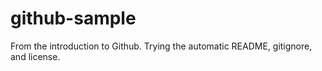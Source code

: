 # github-sample
From the introduction to Github. Trying the automatic README, gitignore, and license.
